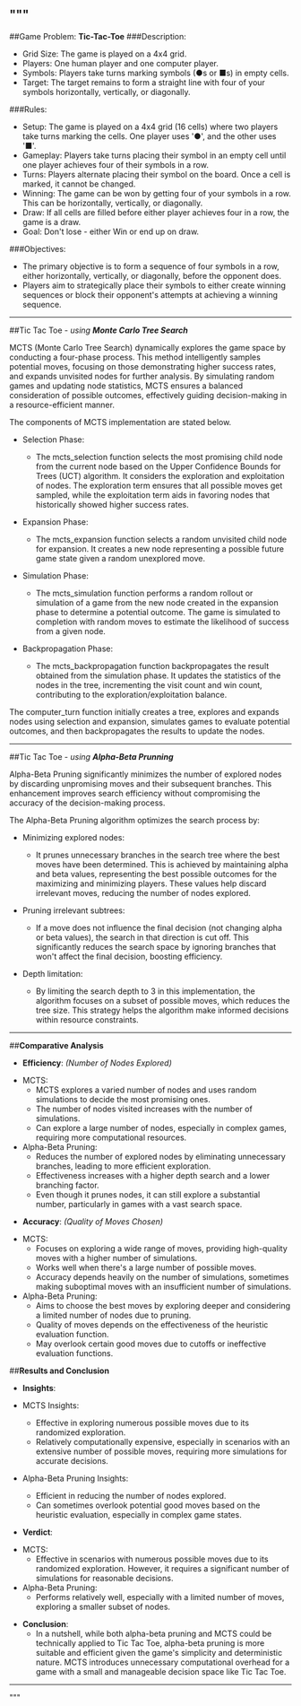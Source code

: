 """
---
##Game Problem:  **Tic-Tac-Toe**
###Description:
* Grid Size: The game is played on a 4x4 grid.
* Players: One human player and one computer player.
* Symbols: Players take turns marking symbols (●s or ■s) in empty cells.
* Target: The target remains to form a straight line with four of your symbols horizontally, vertically, or diagonally.

###Rules:
* Setup: The game is played on a 4x4 grid (16 cells) where two players take turns marking the cells. One player uses '●', and the other uses '■'.
* Gameplay: Players take turns placing their symbol in an empty cell until one player achieves four of their symbols in a row.
* Turns: Players alternate placing their symbol on the board. Once a cell is marked, it cannot be changed.
* Winning: The game can be won by getting four of your symbols in a row. This can be horizontally, vertically, or diagonally.
* Draw: If all cells are filled before either player achieves four in a row, the game is a draw.
* Goal: Don't lose - either Win or end up on draw.

###Objectives:
  - The primary objective is to form a sequence of four symbols in a row, either horizontally, vertically, or diagonally, before the opponent does.
  - Players aim to strategically place their symbols to either create winning sequences or block their opponent's attempts at achieving a winning sequence.

---


##Tic Tac Toe - *using* ***Monte Carlo Tree Search***

MCTS (Monte Carlo Tree Search) dynamically explores the game space by conducting a four-phase process. This method intelligently samples potential moves, focusing on those demonstrating higher success rates, and expands unvisited nodes for further analysis. By simulating random games and updating node statistics, MCTS ensures a balanced consideration of possible outcomes, effectively guiding decision-making in a resource-efficient manner.

The components of MCTS implementation are stated below.
- Selection Phase:
  - The mcts_selection function selects the most promising child node from the current node based on the Upper Confidence Bounds for Trees (UCT) algorithm. It considers the exploration and exploitation of nodes. The exploration term ensures that all possible moves get sampled, while the exploitation term aids in favoring nodes that historically showed higher success rates.

- Expansion Phase:
  - The mcts_expansion function selects a random unvisited child node for expansion. It creates a new node representing a possible future game state given a random unexplored move.

- Simulation Phase:
  - The mcts_simulation function performs a random rollout or simulation of a game from the new node created in the expansion phase to determine a potential outcome. The game is simulated to completion with random moves to estimate the likelihood of success from a given node.

- Backpropagation Phase:
  - The mcts_backpropagation function backpropagates the result obtained from the simulation phase. It updates the statistics of the nodes in the tree, incrementing the visit count and win count, contributing to the exploration/exploitation balance.

The computer_turn function initially creates a tree, explores and expands nodes using selection and expansion, simulates games to evaluate potential outcomes, and then backpropagates the results to update the nodes.

---


##Tic Tac Toe - *using* ***Alpha-Beta Prunning***

Alpha-Beta Pruning significantly minimizes the number of explored nodes by discarding unpromising moves and their subsequent branches. This enhancement improves search efficiency without compromising the accuracy of the decision-making process.

The Alpha-Beta Pruning algorithm optimizes the search process by:

- Minimizing explored nodes:
    -  It prunes unnecessary branches in the search tree where the best moves have been determined. This is achieved by maintaining alpha and beta values, representing the best possible outcomes for the maximizing and minimizing players. These values help discard irrelevant moves, reducing the number of nodes explored.

- Pruning irrelevant subtrees:
  - If a move does not influence the final decision (not changing alpha or beta values), the search in that direction is cut off. This significantly reduces the search space by ignoring branches that won't affect the final decision, boosting efficiency.

- Depth limitation:
  - By limiting the search depth to 3 in this implementation, the algorithm focuses on a subset of possible moves, which reduces the tree size. This strategy helps the algorithm make informed decisions within resource constraints.

---


##**Comparative Analysis**


*   **Efficiency**: *(Number of Nodes Explored)*
  - MCTS:
      - MCTS explores a varied number of nodes and uses random simulations to decide the most promising ones.
      - The number of nodes visited increases with the number of simulations.
      - Can explore a large number of nodes, especially in complex games, requiring more computational resources.
  - Alpha-Beta Pruning:
      - Reduces the number of explored nodes by eliminating unnecessary branches, leading to more efficient exploration.
      - Effectiveness increases with a higher depth search and a lower branching factor.
      - Even though it prunes nodes, it can still explore a substantial number, particularly in games with a vast search space.


*   **Accuracy**: *(Quality of Moves Chosen)*
  - MCTS:
      - Focuses on exploring a wide range of moves, providing high-quality moves with a higher number of simulations.
      - Works well when there's a large number of possible moves.
      - Accuracy depends heavily on the number of simulations, sometimes making suboptimal moves with an insufficient number of simulations.
  - Alpha-Beta Pruning:
      - Aims to choose the best moves by exploring deeper and considering a limited number of nodes due to pruning.
      - Quality of moves depends on the effectiveness of the heuristic evaluation function.
      - May overlook certain good moves due to cutoffs or ineffective evaluation functions.

##**Results and Conclusion**

*   **Insights**:
  - MCTS Insights:
      - Effective in exploring numerous possible moves due to its randomized exploration.
      - Relatively computationally expensive, especially in scenarios with an extensive number of possible moves, requiring more simulations for accurate decisions.

  - Alpha-Beta Pruning Insights:
      - Efficient in reducing the number of nodes explored.
      - Can sometimes overlook potential good moves based on the heuristic evaluation, especially in complex game states.
    
*   **Verdict**:
  - MCTS:
      - Effective in scenarios with numerous possible moves due to its randomized exploration. However, it requires a significant number of simulations for reasonable decisions.
  - Alpha-Beta Pruning:
      - Performs relatively well, especially with a limited number of moves, exploring a smaller subset of nodes.

*   **Conclusion**:
      -  In a nutshell, while both alpha-beta pruning and MCTS could be technically applied to Tic Tac Toe, alpha-beta pruning is more suitable and efficient given the game's simplicity and deterministic nature. MCTS introduces unnecessary computational overhead for a game with a small and manageable decision space like Tic Tac Toe.

---
"""
